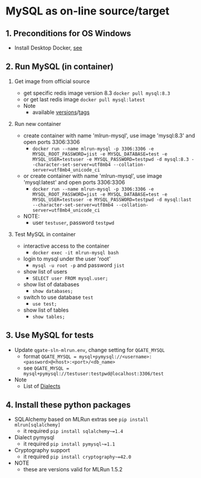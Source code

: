 # MySQL as on-line source/target

## 1. Preconditions for OS Windows

 - Install Desktop Docker, [see](./desktopdocker.md)

## 2. Run MySQL (in container)

1. Get image from official source
   - get specific redis image version 8.3 `docker pull mysql:8.3`
   - or get last redis image `docker pull mysql:latest`
   - Note
     - available [versions](https://hub.docker.com/_/mysql)/[tags](https://hub.docker.com/_/mysql/tags)

2. Run new container
   - create container with name 'mlrun-mysql', use image 'mysql:8.3' and open ports 3306:3306
     - `docker run --name mlrun-mysql -p 3306:3306 -e MYSQL_ROOT_PASSWORD=jist -e MYSQL_DATABASE=test -e MYSQL_USER=testuser -e MYSQL_PASSWORD=testpwd -d mysql:8.3 --character-set-server=utf8mb4 --collation-server=utf8mb4_unicode_ci`
   - or create container with name 'mlrun-mysql', use image 'mysql:latest' and open ports 3306:3306
     - `docker run --name mlrun-mysql -p 3306:3306 -e MYSQL_ROOT_PASSWORD=jist -e MYSQL_DATABASE=test -e MYSQL_USER=testuser -e MYSQL_PASSWORD=testpwd -d mysql:last --character-set-server=utf8mb4 --collation-server=utf8mb4_unicode_ci`
   - NOTE:
     - user `testuser`, password `testpwd`


3. Test MySQL in container
   - interactive access to the container
     - `docker exec -it mlrun-mysql bash`
   - login to mysql under the user 'root'
     - `mysql -u root -p` and password `jist`
   - show list of users
     - `SELECT user FROM mysql.user;`
   - show list of databases
     - `show databases;`
   - switch to use database `test`
     - `use test;`
   - show list of tables
     - `show tables;`

## 3. Use MySQL for tests

 - Update `qgate-sln-mlrun.env`, change setting for `QGATE_MYSQL`
   - format `QGATE_MYSQL = mysql+pymysql://<username>:<password>@<host>:<port>/<db_name>`
   - see `QGATE_MYSQL = mysql+pymysql://testuser:testpwd@localhost:3306/test`
 - Note
   - List of [Dialects](https://docs.sqlalchemy.org/en/20/dialects/index.html)

## 4. Install these python packages

 - SQLAlchemy based on MLRun extras see `pip install mlrun[sqlalchemy]`
   - it required `pip install sqlalchemy~=1.4`
 - Dialect pymysql
   - it required `pip install pymysql~=1.1`
 - Cryptography support
   - it required `pip install cryptography~=42.0`
 - NOTE
   - these are versions valid for MLRun 1.5.2

